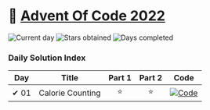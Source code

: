 # 🎄 [Advent Of Code 2022](https://adventofcode.com/2022)

![Current day](https://img.shields.io/badge/Day-1-blue)
![Stars obtained](https://img.shields.io/badge/Stars%20Obtained%20⭐-2-yellow)
![Days completed](https://img.shields.io/badge/Days%20Completed-1-red)

### Daily Solution Index

| Day  | Title            | Part 1 | Part 2 | Code                                                                                                                             |
|------|------------------|:------:|:------:|----------------------------------------------------------------------------------------------------------------------------------|
| ✔ 01 | Calorie Counting |   ⭐    |   ⭐    | [![Code](https://img.shields.io/badge/Code-grey?style=for-the-badge&logo=Kotlin)](src/main/kotlin/de/nosswald/aoc/days/Day01.kt) |
